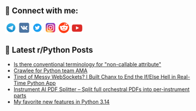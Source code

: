 ## 🔎 Connect with me:
[<img src="https://github.com/bullbesh/bullbesh/blob/main/images/Telegram.png" width="32" height="32" />](https://t.me/bullbesh)
[<img src="https://github.com/bullbesh/bullbesh/blob/main/images/VK.png" width="32" height="32" />](https://vk.com/bullbesh)
[<img src="https://github.com/bullbesh/bullbesh/blob/main/images/Twitter.png" width="32" height="32" />](https://twitter.com/bullbesh1)
[<img src="https://github.com/bullbesh/bullbesh/blob/main/images/Instagram.png" width="32" height="32" />](https://www.instagram.com/bullbesh)
[<img src="https://github.com/bullbesh/bullbesh/blob/main/images/Reddit.png" width="32" height="32" />](https://www.reddit.com/user/bullbesh)
[<img src="https://github.com/bullbesh/bullbesh/blob/main/images/YouTube.png" width="32" height="32" />](https://www.youtube.com/channel/UCtfjRs6uzgq5mfm8S06WTcg)

## 📕 Latest r/Python Posts
<!-- BLOG-POST-LIST:START -->
- [Is there conventional terminology for &quot;non-callable attribute&quot;](https://www.reddit.com/r/Python/comments/1o0u0ts/is_there_conventional_terminology_for_noncallable/)
- [Crawlee for Python team AMA](https://www.reddit.com/r/Python/comments/1o0tdmf/crawlee_for_python_team_ama/)
- [Tired of Messy WebSockets? I Built Chanx to End the If/Else Hell in Real-Time Python App](https://www.reddit.com/r/Python/comments/1o0m9yt/tired_of_messy_websockets_i_built_chanx_to_end/)
- [Instrument AI PDF Splitter – Split full orchestral PDFs into per-instrument parts](https://www.reddit.com/r/Python/comments/1o0jw4w/instrument_ai_pdf_splitter_split_full_orchestral/)
- [My favorite new features in Python 3.14](https://www.reddit.com/r/Python/comments/1o0jr55/my_favorite_new_features_in_python_314/)
<!-- BLOG-POST-LIST:END -->
